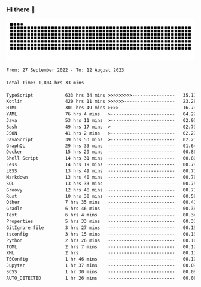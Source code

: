 ### Hi there 👋

<picture>
  <source media="(prefers-color-scheme: dark)" srcset="https://raw.githubusercontent.com/heyline/heyline/output/github-contribution-grid-snake-dark.svg">
  <source media="(prefers-color-scheme: light)" srcset="https://raw.githubusercontent.com/heyline/heyline/output/github-contribution-grid-snake.svg">
  <img alt="github contribution grid snake animation" src="https://raw.githubusercontent.com/heyline/heyline/output/github-contribution-grid-snake.svg">
</picture>

<!--START_SECTION:waka-->

```txt
From: 27 September 2022 - To: 12 August 2023

Total Time: 1,804 hrs 33 mins

TypeScript            633 hrs 34 mins >>>>>>>>>----------------   35.11 %
Kotlin                420 hrs 11 mins >>>>>>-------------------   23.28 %
HTML                  301 hrs 49 mins >>>>---------------------   16.73 %
YAML                  76 hrs 4 mins   >------------------------   04.22 %
Java                  53 hrs 11 mins  >------------------------   02.95 %
Bash                  49 hrs 17 mins  >------------------------   02.73 %
JSON                  41 hrs 2 mins   >------------------------   02.27 %
JavaScript            39 hrs 53 mins  >------------------------   02.21 %
GraphQL               29 hrs 33 mins  -------------------------   01.64 %
Docker                15 hrs 29 mins  -------------------------   00.86 %
Shell Script          14 hrs 31 mins  -------------------------   00.80 %
Less                  14 hrs 19 mins  -------------------------   00.79 %
LESS                  13 hrs 49 mins  -------------------------   00.77 %
Markdown              13 hrs 40 mins  -------------------------   00.76 %
SQL                   13 hrs 33 mins  -------------------------   00.75 %
Groovy                12 hrs 48 mins  -------------------------   00.71 %
Rust                  10 hrs 30 mins  -------------------------   00.58 %
Other                 7 hrs 35 mins   -------------------------   00.42 %
Gradle                6 hrs 46 mins   -------------------------   00.38 %
Text                  6 hrs 4 mins    -------------------------   00.34 %
Properties            5 hrs 33 mins   -------------------------   00.31 %
GitIgnore file        3 hrs 27 mins   -------------------------   00.19 %
tsconfig              3 hrs 15 mins   -------------------------   00.18 %
Python                2 hrs 26 mins   -------------------------   00.14 %
TOML                  2 hrs 7 mins    -------------------------   00.12 %
XML                   2 hrs           -------------------------   00.11 %
TSConfig              1 hr 46 mins    -------------------------   00.10 %
Jupyter               1 hr 37 mins    -------------------------   00.09 %
SCSS                  1 hr 30 mins    -------------------------   00.08 %
AUTO_DETECTED         1 hr 26 mins    -------------------------   00.08 %
```

<!--END_SECTION:waka-->

